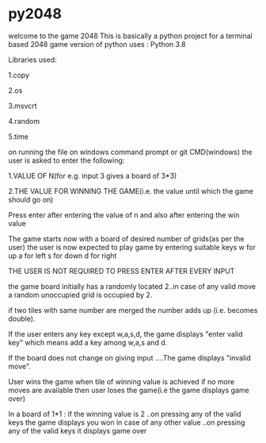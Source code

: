 # py2048
welcome to the game 2048
This is basically a python project for a terminal based 2048 game
version of python uses : Python 3.8

Libraries used:

1.copy

2.os

3.msvcrt

4.random

5.time
 

on running the file on windows command prompt or git CMD(windows)
the user is asked to enter the following:

1.VALUE OF N(for e.g. input 3 gives a board of 3*3)

2.THE VALUE FOR WINNING THE GAME(i.e. the value until which the game should go on)


Press enter after entering the value of n and also after entering the win value


The game starts now with a board of desired number of grids(as per the user)
the user is now expected to play game by entering suitable keys
w  for up 
a for left 
s for down
d for right

THE USER IS NOT REQUIRED TO PRESS ENTER AFTER EVERY INPUT

the game board initially has a randomly located 2..in case of any valid move a random unoccupied grid is occupied by 2. 

if two tiles with same number are merged the number adds up (i.e. becomes double).

If the user enters any key except w,a,s,d, the game displays "enter valid key"  which means add a key among w,a,s and d.

If the board does not change on giving input ....The game displays "invalid move".


User wins the game when tile of winning value is achieved
if no more moves are available then user loses the game(i.e the game displays game over)

In a board of 1*1 :
if the winning value is 2 ..on pressing any of the valid keys the game displays you won
in case of any other value ..on pressing any of the valid keys it displays game over
